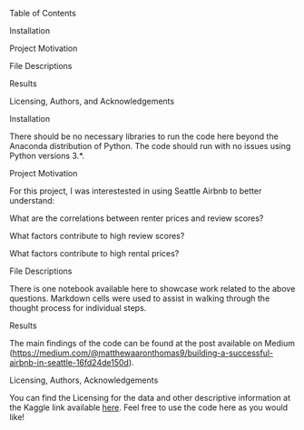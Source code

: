 Table of Contents

Installation

Project Motivation

File Descriptions

Results

Licensing, Authors, and Acknowledgements


Installation

There should be no necessary libraries to run the code here beyond the Anaconda distribution of Python. The code should run with no issues using Python versions 3.*.


Project Motivation

For this project, I was interestested in using Seattle Airbnb to better understand:

What are the correlations between renter prices and review scores?

What factors contribute to high review scores?

What factors contribute to high rental prices?


File Descriptions

There is one notebook available here to showcase work related to the above questions. Markdown cells were used to assist in walking through the thought process for individual steps.


Results

The main findings of the code can be found at the post available on Medium (https://medium.com/@matthewaaronthomas9/building-a-successful-airbnb-in-seattle-16fd24de150d).

Licensing, Authors, Acknowledgements

You can find the Licensing for the data and other descriptive information at the Kaggle link available [here](https://www.kaggle.com/datasets/airbnb/seattle/data). Feel free to use the code here as you would like!

